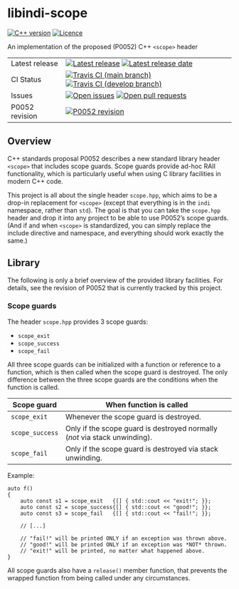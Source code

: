 # libindi-scope

[![C++ version](https://img.shields.io/badge/c%2B%2B%20version-c%2B%2B20-brightgreen)](https://en.wikipedia.org/wiki/C%2B%2B20)
[![Licence](https://img.shields.io/github/license/DarkerStar/libindi-scope)](https://github.com/DarkerStar/libindi-scope/blob/main/LICENSE)

An implementation of the proposed (P0052) C++ `<scope>` header

<table>
  <tbody>
    <tr>
      <td>Latest release</td>
      <td>
        <a href="https://github.com/DarkerStar/libindi-scope/releases"><img src="https://img.shields.io/github/release/DarkerStar/libindi-scope?sort=semver" alt="Latest release"/></a>
        <a href="https://github.com/DarkerStar/libindi-scope/releases"><img src="https://img.shields.io/github/release-date/DarkerStar/libindi-scope" alt="Latest release date"/></a>
      </td>
    </tr>
    <tr>
      <td>CI Status</td>
      <td>
        <a href="https://travis-ci.com/github/DarkerStar/libindi-scope"><img src="https://img.shields.io/travis/DarkerStar/libindi-scope/main?label=main" alt="Travis CI (main branch)"/></a>
        <a href="https://travis-ci.com/github/DarkerStar/libindi-scope"><img src="https://img.shields.io/travis/DarkerStar/libindi-scope/develop?label=develop" alt="Travis CI (develop branch)"/></a>
      </td>
    </tr>
    <tr>
      <td>Issues</td>
      <td>
        <a href="https://github.com/DarkerStar/libindi-scope/issues"><img src="https://img.shields.io/github/issues/DarkerStar/libindi-scope" alt="Open issues"/></a>
        <a href="https://github.com/DarkerStar/libindi-scope/pulls"><img src="https://img.shields.io/github/issues-pr/DarkerStar/libindi-scope" alt="Open pull requests"/></a>
      </td>
    </tr>
    <tr>
      <td>P0052 revision</td>
      <td>
        <a href="http://www.open-std.org/jtc1/sc22/wg21/docs/papers/2019/p0052r10.pdf"><img src="https://img.shields.io/badge/revision-10-brightgreen" alt="P0052 revision"/></a>
      </td>
    </tr>
  </tbody>
</table>

## Overview

C++ standards proposal P0052 describes a new standard library header `<scope>` that includes scope guards.
Scope guards provide ad-hoc RAII functionality, which is particularly useful when using C library facilities in modern C++ code.

This project is all about the single header `scope.hpp`, which aims to be a drop-in replacement for `<scope>` (except that everything is in the `indi` namespace, rather than `std`).
The goal is that you can take the `scope.hpp` header and drop it into any project to be able to use P0052’s scope guards.
(And if and when `<scope>` is standardized, you can simply replace the include directive and namespace, and everything should work exactly the same.)

## Library

The following is only a brief overview of the provided library facilities.
For details, see the revision of P0052 that is currently tracked by this project.

### Scope guards

The header `scope.hpp` provides 3 scope guards:

*   `scope_exit`
*   `scope_success`
*   `scope_fail`

All three scope guards can be initialized with a function or reference to a function, which is then called when the scope guard is destroyed.
The only difference between the three scope guards are the conditions when the function is called.

| Scope guard     | When function is called                                                    |
|-----------------|----------------------------------------------------------------------------|
| `scope_exit`    | Whenever the scope guard is destroyed.                                     |
| `scope_success` | Only if the scope guard is destroyed normally (*not* via stack unwinding). |
| `scope_fail`    | Only if the scope guard is destroyed via stack unwinding.                  |

Example:

```lang-c++
auto f()
{
    auto const s1 = scope_exit   {[] { std::cout << "exit!"; }};
    auto const s2 = scope_success{[] { std::cout << "good!"; }};
    auto const s3 = scope_fail   {[] { std::cout << "fail!"; }};

    // [...]

    // "fail!" will be printed ONLY if an exception was thrown above.
    // "good!" will be printed ONLY if an exception was *NOT* thrown.
    // "exit!" will be printed, no matter what happened above.
}
```

All scope guards also have a `release()` member function, that prevents the wrapped function from being called under any circumstances.
